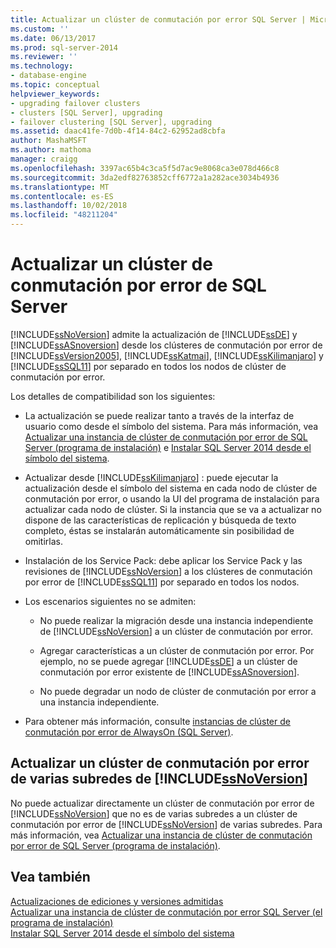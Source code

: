 ```yaml
---
title: Actualizar un clúster de conmutación por error SQL Server | Microsoft Docs
ms.custom: ''
ms.date: 06/13/2017
ms.prod: sql-server-2014
ms.reviewer: ''
ms.technology:
- database-engine
ms.topic: conceptual
helpviewer_keywords:
- upgrading failover clusters
- clusters [SQL Server], upgrading
- failover clustering [SQL Server], upgrading
ms.assetid: daac41fe-7d0b-4f14-84c2-62952ad8cbfa
author: MashaMSFT
ms.author: mathoma
manager: craigg
ms.openlocfilehash: 3397ac65b4c3ca5f5d7ac9e8068ca3e078d466c8
ms.sourcegitcommit: 3da2edf82763852cff6772a1a282ace3034b4936
ms.translationtype: MT
ms.contentlocale: es-ES
ms.lasthandoff: 10/02/2018
ms.locfileid: "48211204"
---
```

# <a name="upgrade-a-sql-server-failover-cluster"></a>Actualizar un clúster de conmutación por error de SQL Server
  [!INCLUDE[ssNoVersion](../../../includes/ssnoversion-md.md)] admite la actualización de [!INCLUDE[ssDE](../../../includes/ssde-md.md)] y [!INCLUDE[ssASnoversion](../../../includes/ssasnoversion-md.md)] desde los clústeres de conmutación por error de [!INCLUDE[ssVersion2005](../../../includes/ssversion2005-md.md)], [!INCLUDE[ssKatmai](../../../includes/sskatmai-md.md)], [!INCLUDE[ssKilimanjaro](../../../includes/sskilimanjaro-md.md)] y [!INCLUDE[ssSQL11](../../../includes/sssql11-md.md)] por separado en todos los nodos de clúster de conmutación por error.  
  
 Los detalles de compatibilidad son los siguientes:  
  
-   La actualización se puede realizar tanto a través de la interfaz de usuario como desde el símbolo del sistema. Para más información, vea [Actualizar una instancia de clúster de conmutación por error de SQL Server &#40;programa de instalación&#41;](upgrade-a-sql-server-failover-cluster-instance-setup.md) e [Instalar SQL Server 2014 desde el símbolo del sistema](../../../database-engine/install-windows/install-sql-server-from-the-command-prompt.md).  
  
-   Actualizar desde [!INCLUDE[ssKilimanjaro](../../../includes/sskilimanjaro-md.md)] : puede ejecutar la actualización desde el símbolo del sistema en cada nodo de clúster de conmutación por error, o usando la UI del programa de instalación para actualizar cada nodo de clúster. Si la instancia que se va a actualizar no dispone de las características de replicación y búsqueda de texto completo, éstas se instalarán automáticamente sin posibilidad de omitirlas.  
  
-   Instalación de los Service Pack: debe aplicar los Service Pack y las revisiones de [!INCLUDE[ssNoVersion](../../../includes/ssnoversion-md.md)] a los clústeres de conmutación por error de [!INCLUDE[ssSQL11](../../../includes/sssql11-md.md)] por separado en todos los nodos.  
  
-   Los escenarios siguientes no se admiten:  
  
    -   No puede realizar la migración desde una instancia independiente de [!INCLUDE[ssNoVersion](../../../includes/ssnoversion-md.md)] a un clúster de conmutación por error.  
  
    -   Agregar características a un clúster de conmutación por error. Por ejemplo, no se puede agregar [!INCLUDE[ssDE](../../../includes/ssde-md.md)] a un clúster de conmutación por error existente de [!INCLUDE[ssASnoversion](../../../includes/ssasnoversion-md.md)].  
  
    -   No puede degradar un nodo de clúster de conmutación por error a una instancia independiente.  
  
-   Para obtener más información, consulte [ instancias de clúster de conmutación por error de AlwaysOn (SQL Server)](always-on-failover-cluster-instances-sql-server.md).  
  
## <a name="upgrading-a-includessnoversionincludesssnoversion-mdmd-multi-subnet-failover-cluster"></a>Actualizar un clúster de conmutación por error de varias subredes de [!INCLUDE[ssNoVersion](../../../includes/ssnoversion-md.md)]  
 No puede actualizar directamente un clúster de conmutación por error de [!INCLUDE[ssNoVersion](../../../includes/ssnoversion-md.md)] que no es de varias subredes a un clúster de conmutación por error de [!INCLUDE[ssNoVersion](../../../includes/ssnoversion-md.md)] de varias subredes. Para más información, vea [Actualizar una instancia de clúster de conmutación por error de SQL Server &#40;programa de instalación&#41;](upgrade-a-sql-server-failover-cluster-instance-setup.md).  
  
## <a name="see-also"></a>Vea también  
 [Actualizaciones de ediciones y versiones admitidas](../../../database-engine/install-windows/supported-version-and-edition-upgrades.md)   
 [Actualizar una instancia de clúster de conmutación por error SQL Server &#40;el programa de instalación&#41;](upgrade-a-sql-server-failover-cluster-instance-setup.md)   
 [Instalar SQL Server 2014 desde el símbolo del sistema](../../../database-engine/install-windows/install-sql-server-from-the-command-prompt.md)  
  
  
